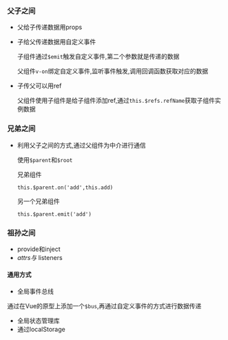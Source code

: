 ### 父子之间

- 父给子传递数据用props

- 子给父传递数据用自定义事件

  子组件通过`$emit`触发自定义事件,第二个参数就是传递的数据

  父组件`v-on`绑定自定义事件,监听事件触发,调用回调函数获取对应的数据

- 子传父可以用ref

  父组件使用子组件是给子组件添加ref,通过`this.$refs.refName`获取子组件实例数据

### 兄弟之间

- 利用父子之间的方式,通过父组件为中介进行通信

  使用`$parent`和`$root`

  兄弟组件

  ```
  this.$parent.on('add',this.add)
  ```

  另一个兄弟组件

  ```
  this.$parent.emit('add')
  ```

### 祖孙之间

- provide和inject
- $attrs 与$ listeners

#### 通用方式

- 全局事件总线

​	通过在Vue的原型上添加一个`$bus`,再通过自定义事件的方式进行数据传递

- 全局状态管理库
- 通过localStorage

